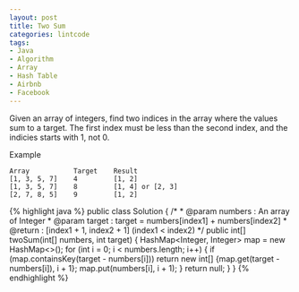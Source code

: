 ```yaml
---
layout: post
title: Two Sum
categories: lintcode
tags:
- Java
- Algorithm
- Array
- Hash Table
- Airbnb
- Facebook
---
```


Given an array of integers, find two indices in the array where the values sum to a target. The first index must be less than the second index, and the indicies starts with 1, not 0. 

Example

```
Array           Target    Result
[1, 3, 5, 7]    4         [1, 2]
[1, 3, 5, 7]    8         [1, 4] or [2, 3]
[2, 7, 8, 5]    9         [1, 2]
```

{% highlight java %}
public class Solution {
    /*
     * @param numbers : An array of Integer
     * @param target : target = numbers[index1] + numbers[index2]
     * @return : [index1 + 1, index2 + 1] (index1 < index2)
     */
    public int[] twoSum(int[] numbers, int target) {
        HashMap<Integer, Integer> map = new HashMap<>();
        for (int i = 0; i < numbers.length; i++) {
            if (map.containsKey(target - numbers[i]))
                return new int[] {map.get(target - numbers[i]), i + 1};
            map.put(numbers[i], i + 1);
        }
        return null;
    }
}
{% endhighlight %}